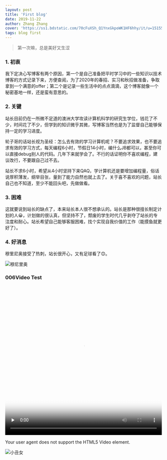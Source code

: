 ```yaml
---
layout: post
title: 'First blog'
date: 2019-11-22
author: Zhang Zhang
cover: 'https://ss1.bdstatic.com/70cFuXSh_Q1YnxGkpoWK1HF6hhy/it/u=1515522754,776739523&fm=26&gp=0.jpg'
tags: blog first
---
```


> 第一次嘛，总是美好又生涩

### 1. 初衷

  我下定决心写博客有两个原因，第一个是自己准备把平时学习中的一些知识以技术博客的方式记录下来，方便查阅，为了2020年的春招、实习和秋招做准备，争取拿到一个满意的offer；第二个是记录一些生活中的点点滴滴，这个博客就像一个秘密基地一样，还是蛮有意思的。  
  

### 2. 关键

  站长目前仍在一所微不足道的澳洲大学攻读计算机科学的研究生学位，钱花了不少，时间花了不少，但学到的知识微乎其微，写博客当然也是为了监督自己能够保持一定的学习进度。  
  
  轮子哥的话站长视为圣经：怎么去有效的学习计算机呢？不要追求效果，也不要追求有效的学习方式，每天编程6小时，节假日14小时，编什么JB都可以，甚至你可以直接debug别人的代码。几年下来就学会了。不行的话证明你不喜欢编程，建议改行，不要跟自己过不去。  
  
  站长不求6小时，希望从4小时坚持下来QAQ，学计算机还是要增加编程量，俗话说厚积薄发，纲举目张，量到了能力自然也就上去了。关于喜不喜欢的问题，站长自己也不知道，至少不能回头吧，先做做看。

### 3. 困难

  这就要说到站长的缺点了，本来站长本人很不想承认的。站长是那种很擅长制定计划的人😀，计划做的很认真，但坚持不了，颓废的学生时代几乎剥夺了站长的专注度和耐心。站长希望自己能够客服困难，找个实现自我价值的工作（能摸鱼就更好了）。

### 4. 好消息

  穆里尼奥接受了热刺，站长很开心，又有足球看了😊。
  
  ![穆尼里奥](https://timgsa.baidu.com/timg?image&quality=80&size=b9999_10000&sec=1574451024022&di=2b46f0d3f277f8acacea710c4ec1ff39&imgtype=0&src=http%3A%2F%2Fimg4.cache.netease.com%2Fsports%2F2010%2F11%2F29%2F201011290249198cdb2.jpg)
### 006Video Test

<!-- <iframe type="text/html" width="100%" height="385" src="http://vd2.bdstatic.com/mda-imcg97r4qgk2knxd/sc/mda-imcg97r4qgk2knxd.mp4" frameborder="0"></iframe> 
https://github.com/changeiot/changeiot.github.io/blob/master/assets/img/wedding.jpg
-->

<video width = "100%" height = "480px" id = "video" controls = "" preload = "none"
    poster = "https://wx2.sinaimg.cn/mw690/006kT7pily1g8wvqmlvzgj30yt0ir1kx.jpg">
<source id = "mp4" src = " http://vd2.bdstatic.com/mda-imcg97r4qgk2knxd/sc/mda-imcg97r4qgk2knxd.mp4" type = "video/mp4">
	<p>Your user agent does not support the HTML5 Video element.</p>
</video>

![小丑女](https://ss1.bdstatic.com/70cFuXSh_Q1YnxGkpoWK1HF6hhy/it/u=1515522754,776739523&fm=26&gp=0.jpg"骚")